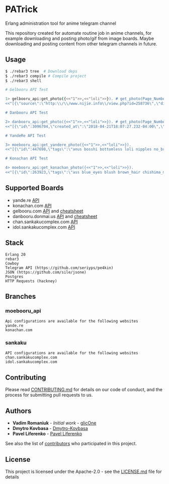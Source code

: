 # PATrick
Erlang administration tool for anime telegram channel

This repository created for automate routine job in anime channels, for example downloading and posting photo/gif from image boards.
Maybe downloading and posting content from other telegram channels in future.

## Usage

```sh
$ ./rebar3 tree  # Download deps
$ ./rebar3 compile # Compile project
$ ./rebar3 shell

# Gelbooru API Test

1> gelbooru_api:get_photo({<<"1">>,<<"loli">>}). # get_photo(Page_Number, Tags)
<<"[{\"source\":\"http:\\/\\/www.nijie.info\\/view.php?id=258736\",\"directory\":\"f5\\/f6\",\"hash\":\"f5f6f26474d41e0bac980679aa0d36"...>>

# Danbooru API Test

2> danbooru_api:get_photo({<<"1">>,<<"loli">>}). # get_photo(Page_Number, Tags)
<<"[{\"id\":3096704,\"created_at\":\"2018-04-21T18:07:27.232-04:00\",\"uploader_id\":508240,\"score\":6,\"source\":\"https://pawoo.n"...>>

# YandeRe API Test

3> moebooru_api:get_yandere_photo({<<"1">>,<<"loli">>}).
<<"[{\"id\":447698,\"tags\":\"anus bosshi bottomless loli nipples no_bra pussy shirt_lift uncensored\",\"created_at\":152432052"...>>

# Konachan API Test

4> moebooru_api:get_konachan_photo({<<"1">>,<<"loli">>}).
<<"[{\"id\":263923,\"tags\":\"ass blue_eyes blush brown_hair chishima_mako erect_nipples fang game_cg loli piyodera_mucha sh"...>>


```

## Supported Boards

  * yande.re [API](https://yande.re/help/api)
  * konachan.com [API](https://konachan.com/help/api)
  * gelbooru.com [API](https://gelbooru.com/index.php?page=help&topic=dapi) and [cheatsheet](https://gelbooru.com/index.php?page=help&topic=cheatsheet)
  * danbooru.donmai.us [API](https://danbooru.donmai.us/wiki_pages/43568) and [cheatsheet](https://danbooru.donmai.us/wiki_pages/43049)
  * chan.sankakucomplex.com [API](https://chan.sankakucomplex.com/help/api)
  * idol.sankakucomplex.com [API](https://idol.sankakucomplex.com/help/api)

## Stack

```
Erlang 20
rebar3 
Cowboy
Telegram API (https://github.com/seriyps/pe4kin)
JSON (https://github.com/sile/jsone)
Postgres
HTTP Requests (hackney)
```

## Branches

### moebooru_api

    Api configurations are available for the following websites
    yande.re
    konachan.com

### sankaku

    API configurations are available for the following websites
    chan.sankakucomplex.com
    idol.sankakucomplex.com

## Contributing

Please read [CONTRIBUTING.md](CONTRIBUTING.md) for details on our code of conduct, and the process for submitting pull requests to us.

## Authors

* **Vadim Romaniuk** - *Initial work* - [glicOne](https://github.com/RomaniukVadim)
* **Dmytro Kovbasa**  - [Dmytro-Kovbasa](https://github.com/Dmytro-Kovbasa)
* **Pavel Liferenko**  - [Pavel Liferenko](https://github.com/Liferenko)

See also the list of [contributors](https://github.com/ErlangBoys/PATrick/graphs/contributors) who participated in this project.

## License

This project is licensed under the Apache-2.0 - see the [LICENSE.md](LICENSE.md) file for details
